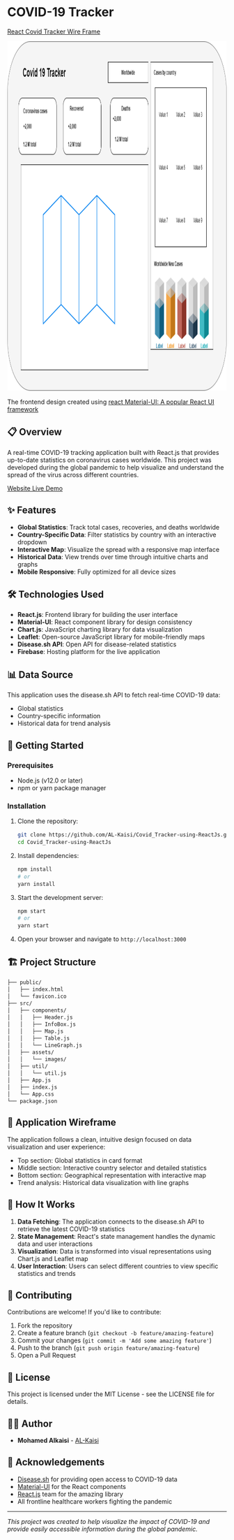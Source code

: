 # COVID-19 Tracker


[React Covid Tracker Wire Frame](https://drive.google.com/file/d/1mxl5wv58Ro9HUmMRcCcHu2KFr-DmFnDL/view?usp=sharing) <br>

<img src="https://github.com/AL-Kaisi/Covid_Tracker/blob/main/covid-19-tacker/public/covid%20Tracker.png " width="800" height="800">

The frontend design created using [react Material-UI: A popular React UI framework](https://material-ui.com/) 




## 📋 Overview

A real-time COVID-19 tracking application built with React.js that provides up-to-date statistics on coronavirus cases worldwide. This project was developed during the global pandemic to help visualize and understand the spread of the virus across different countries.

[Website Live Demo](https://covid-19-tracker-9d33b.web.app/)

## ✨ Features

- **Global Statistics**: Track total cases, recoveries, and deaths worldwide
- **Country-Specific Data**: Filter statistics by country with an interactive dropdown
- **Interactive Map**: Visualize the spread with a responsive map interface
- **Historical Data**: View trends over time through intuitive charts and graphs
- **Mobile Responsive**: Fully optimized for all device sizes

## 🛠️ Technologies Used

- **React.js**: Frontend library for building the user interface
- **Material-UI**: React component library for design consistency
- **Chart.js**: JavaScript charting library for data visualization
- **Leaflet**: Open-source JavaScript library for mobile-friendly maps
- **Disease.sh API**: Open API for disease-related statistics
- **Firebase**: Hosting platform for the live application

## 📊 Data Source

This application uses the disease.sh API to fetch real-time COVID-19 data:
- Global statistics
- Country-specific information
- Historical data for trend analysis

## 🚀 Getting Started

### Prerequisites

- Node.js (v12.0 or later)
- npm or yarn package manager

### Installation

1. Clone the repository:
   ```bash
   git clone https://github.com/AL-Kaisi/Covid_Tracker-using-ReactJs.git
   cd Covid_Tracker-using-ReactJs
   ```

2. Install dependencies:
   ```bash
   npm install
   # or
   yarn install
   ```

3. Start the development server:
   ```bash
   npm start
   # or
   yarn start
   ```

4. Open your browser and navigate to `http://localhost:3000`

## 🏗️ Project Structure

```
├── public/
│   ├── index.html
│   └── favicon.ico
├── src/
│   ├── components/
│   │   ├── Header.js
│   │   ├── InfoBox.js
│   │   ├── Map.js
│   │   ├── Table.js
│   │   └── LineGraph.js
│   ├── assets/
│   │   └── images/
│   ├── util/
│   │   └── util.js
│   ├── App.js
│   ├── index.js
│   └── App.css
└── package.json
```

## 📱 Application Wireframe

The application follows a clean, intuitive design focused on data visualization and user experience:

- Top section: Global statistics in card format
- Middle section: Interactive country selector and detailed statistics
- Bottom section: Geographical representation with interactive map
- Trend analysis: Historical data visualization with line graphs

## 🔄 How It Works

1. **Data Fetching**: The application connects to the disease.sh API to retrieve the latest COVID-19 statistics
2. **State Management**: React's state management handles the dynamic data and user interactions
3. **Visualization**: Data is transformed into visual representations using Chart.js and Leaflet map
4. **User Interaction**: Users can select different countries to view specific statistics and trends

## 🤝 Contributing

Contributions are welcome! If you'd like to contribute:

1. Fork the repository
2. Create a feature branch (`git checkout -b feature/amazing-feature`)
3. Commit your changes (`git commit -m 'Add some amazing feature'`)
4. Push to the branch (`git push origin feature/amazing-feature`)
5. Open a Pull Request

## 📜 License

This project is licensed under the MIT License - see the LICENSE file for details.

## 👨‍💻 Author

- **Mohamed Alkaisi** - [AL-Kaisi](https://github.com/AL-Kaisi)

## 🙏 Acknowledgements

- [Disease.sh](https://disease.sh/) for providing open access to COVID-19 data
- [Material-UI](https://material-ui.com/) for the React components
- [React.js](https://reactjs.org/) team for the amazing library
- All frontline healthcare workers fighting the pandemic

---

*This project was created to help visualize the impact of COVID-19 and provide easily accessible information during the global pandemic.*

